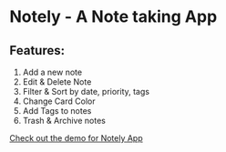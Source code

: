 # Notely - A Note taking App

## Features:
1. Add a new note
2. Edit & Delete Note
3. Filter & Sort by date, priority, tags
4. Change Card Color
5. Add Tags to notes
6. Trash & Archive notes

[Check out the demo for Notely App](https://res.cloudinary.com/duddwta8d/video/upload/v1649957554/Demo_for_notely_lhckr1.mov)
